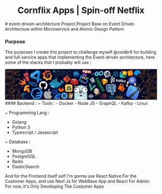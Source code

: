 
<h1 align="center">Cornflix Apps | Spin-off Netflix</h1>
# event-driven-architecture Project
Project Base on Event Driven Architecture within Microservice and Atomic Design Pattern

### Purpose 
The purposes I create this project to challenge myself @xxidbr9 for building and full-service apps that implementing the Event-driven architecture, here some of the stacks that I probably will use :

<img src="./.github/image/header_.png" >
#### Backend :
~ Tools :
- Docker
- Node JS
- GraphQL
- Kafka
- Linux

~ Programming Lang :
- Golang
- Python 3
- Typescript / Javascript

~ Database :
- MongoDB
- PostgreSQL
- Redis
- ElasticSearch

And for the Frontend itself self I'm gonna use React Native For the Customer Apps, and use Next Js for WebBase App and React For Admin.
For now, it's Only Developing The Custumer Apps
